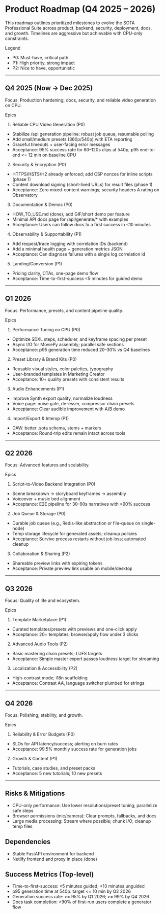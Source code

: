 # Product Roadmap (Q4 2025 – 2026)

This roadmap outlines prioritized milestones to evolve the SOTA Professional Suite across product, backend, security, deployment, docs, and growth. Timelines are aggressive but achievable with CPU-only constraints.

Legend
- P0: Must-have, critical path
- P1: High priority, strong impact
- P2: Nice to have, opportunistic

---

## Q4 2025 (Now → Dec 2025)
Focus: Production hardening, docs, security, and reliable video generation on CPU.

Epics
1) Reliable CPU Video Generation (P0)
- Stabilize /api generation pipeline: robust job queue, resumable polling
- Add small/medium presets (360p/540p) with ETA reporting
- Graceful timeouts + user-facing error messages
- Acceptance: 95% success rate for 60–120s clips at 540p; p95 end-to-end <= 12 min on baseline CPU

2) Security & Encryption (P0)
- HTTPS/HSTS/H2 already enforced; add CSP nonces for inline scripts (phase 1)
- Content download signing (short-lived URLs) for result files (phase 1)
- Acceptance: Zero mixed-content warnings; security headers A rating on Observatory

3) Documentation & Demos (P0)
- HOW_TO_USE.md (done), add GIF/short demo per feature
- Minimal API docs page for /api/generate/* with examples
- Acceptance: Users can follow docs to a first success in <10 minutes

4) Observability & Supportability (P1)
- Add request/trace logging with correlation IDs (backend)
- Add a minimal health page + generation metrics JSON
- Acceptance: Can diagnose failures with a single log correlation id

5) Landing/Conversion (P1)
- Pricing clarity, CTAs, one-page demo flow
- Acceptance: Time-to-first-success <5 minutes for guided demo

---

## Q1 2026
Focus: Performance, presets, and content pipeline quality.

Epics
1) Performance Tuning on CPU (P0)
- Optimize SDXL steps, scheduler, and keyframe spacing per preset
- Async I/O for MoviePy assembly; parallel safe sections
- Acceptance: p95 generation time reduced 20–30% vs Q4 baselines

2) Preset Library & Brand Kits (P0)
- Reusable visual styles, color palettes, typography
- User-branded templates in Marketing Creator
- Acceptance: 10+ quality presets with consistent results

3) Audio Enhancements (P1)
- Improve Synth export quality, normalize loudness
- Voice page: noise gate, de-esser, compressor chain presets
- Acceptance: Clear audible improvement with A/B demo

4) Import/Export & Interop (P1)
- DAW: better .sota schema, stems + markers
- Acceptance: Round-trip edits remain intact across tools

---

## Q2 2026
Focus: Advanced features and scalability.

Epics
1) Script-to-Video Backend Integration (P0)
- Scene breakdown → storyboard keyframes → assembly
- Voiceover + music bed alignment
- Acceptance: E2E pipeline for 30–90s narratives with >90% success

2) Job Queue & Storage (P0)
- Durable job queue (e.g., Redis-like abstraction or file-queue on single-node)
- Temp storage lifecycle for generated assets; cleanup policies
- Acceptance: Survive process restarts without job loss; automated cleanup

3) Collaboration & Sharing (P2)
- Shareable preview links with expiring tokens
- Acceptance: Private preview link usable on mobile/desktop

---

## Q3 2026
Focus: Quality of life and ecosystem.

Epics
1) Template Marketplace (P1)
- Curated templates/presets with previews and one-click apply
- Acceptance: 20+ templates; browse/apply flow under 3 clicks

2) Advanced Audio Tools (P2)
- Basic mastering chain presets; LUFS targets
- Acceptance: Simple master export passes loudness target for streaming

3) Localization & Accessibility (P2)
- High-contrast mode; i18n scaffolding
- Acceptance: Contrast AA, language switcher plumbed for strings

---

## Q4 2026
Focus: Polishing, stability, and growth.

Epics
1) Reliability & Error Budgets (P0)
- SLOs for API latency/success; alerting on burn rates
- Acceptance: 99.5% monthly success rate for generation jobs

2) Growth & Content (P1)
- Tutorials, case studies, and preset packs
- Acceptance: 5 new tutorials; 10 new presets

---

## Risks & Mitigations
- CPU-only performance: Use lower resolutions/preset tuning; parallelize safe steps
- Browser permissions (mic/camera): Clear prompts, fallbacks, and docs
- Large media processing: Stream where possible; chunk I/O; cleanup temp files

## Dependencies
- Stable FastAPI environment for backend
- Netlify frontend and proxy in place (done)

## Success Metrics (Top-level)
- Time-to-first-success: <5 minutes guided; <10 minutes unguided
- p95 generation time at 540p: target <= 10 min by Q2 2026
- Generation success rate: >= 95% by Q1 2026; >= 99% by Q4 2026
- Docs task completion: >90% of first-run users complete a generator flow
